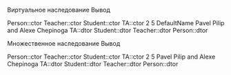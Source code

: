 Виртуальное наследование
Вывод

Person::ctor
Teacher::ctor
Student::ctor
TA::ctor
2
5
DefaultName 
Pavel Pilip and Alexe Chepinoga
TA::dtor
Student::dtor
Teacher::dtor
Person::dtor

Множественное наследование
Вывод

Person::ctor
Teacher::ctor
Student::ctor
TA::ctor
2
5
Pavel Pilip  and Alexe Chepinoga
TA::dtor
Student::dtor
Teacher::dtor
Person::dtor

